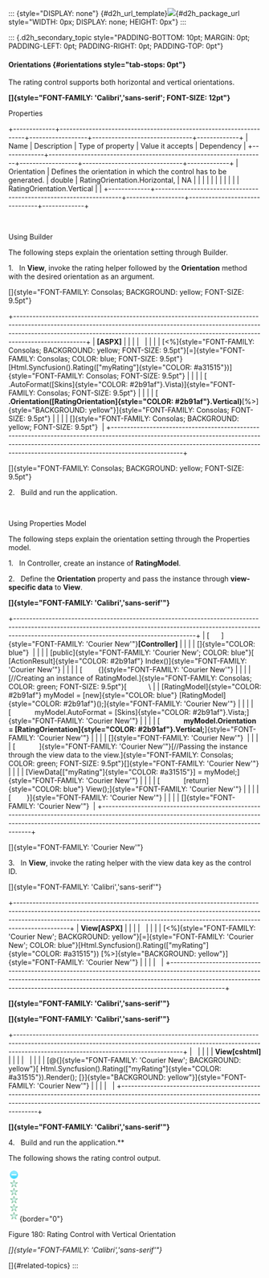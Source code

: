 ::: {style="DISPLAY: none"}
[](ms-xhelp:///?Id=d2h_url_template){#d2h_url_template}![](!package_url!){#d2h_package_url style="WIDTH: 0px; DISPLAY: none; HEIGHT: 0px"}
:::

::: {.d2h_secondary_topic style="PADDING-BOTTOM: 10pt; MARGIN: 0pt; PADDING-LEFT: 0pt; PADDING-RIGHT: 0pt; PADDING-TOP: 0pt"}
#### Orientations {#orientations style="tab-stops: 0pt"}

The rating control supports both horizontal and vertical orientations.

**[]{style="FONT-FAMILY: 'Calibri','sans-serif'; FONT-SIZE: 12pt"}** 

Properties

+-------------+-------------------------------------------------------------------+------------------+-------------------------------+-------------+
| Name        | Description                                                       | Type of property | Value it accepts              | Dependency  |
+-------------+-------------------------------------------------------------------+------------------+-------------------------------+-------------+
| Orientation | Defines the orientation in which the control has to be generated. | double           | RatingOrientation.Horizontal, | NA          |
|             |                                                                   |                  |                               |             |
|             |                                                                   |                  | RatingOrientation.Vertical    |             |
+-------------+-------------------------------------------------------------------+------------------+-------------------------------+-------------+

 

Using Builder

The following steps explain the orientation setting through Builder.

1.   In **View**, invoke the rating helper followed by the **Orientation** method with the desired orientation as an argument.

[]{style="FONT-FAMILY: Consolas; BACKGROUND: yellow; FONT-SIZE: 9.5pt"} 

+----------------------------------------------------------------------------------------------------------------------------------------------------------------------------------------------------------------------------------------------------------------+
| **\[ASPX\]**                                                                                                                                                                                                                                                   |
|                                                                                                                                                                                                                                                                |
|                                                                                                                                                                                                                                                                |
|                                                                                                                                                                                                                                                                |
| [\<%]{style="FONT-FAMILY: Consolas; BACKGROUND: yellow; FONT-SIZE: 9.5pt"}[=]{style="FONT-FAMILY: Consolas; COLOR: blue; FONT-SIZE: 9.5pt"}[Html.Syncfusion().Rating([\"myRating\"]{style="COLOR: #a31515"})]{style="FONT-FAMILY: Consolas; FONT-SIZE: 9.5pt"} |
|                                                                                                                                                                                                                                                                |
| [  .AutoFormat([Skins]{style="COLOR: #2b91af"}.Vista)]{style="FONT-FAMILY: Consolas; FONT-SIZE: 9.5pt"}                                                                                                                                                        |
|                                                                                                                                                                                                                                                                |
| [  **.Orientation([RatingOrientation]{style="COLOR: #2b91af"}.Vertical)**[%\>]{style="BACKGROUND: yellow"}]{style="FONT-FAMILY: Consolas; FONT-SIZE: 9.5pt"}                                                                                                   |
|                                                                                                                                                                                                                                                                |
| []{style="FONT-FAMILY: Consolas; BACKGROUND: yellow; FONT-SIZE: 9.5pt"}                                                                                                                                                                                        |
+----------------------------------------------------------------------------------------------------------------------------------------------------------------------------------------------------------------------------------------------------------------+

[]{style="FONT-FAMILY: Consolas; BACKGROUND: yellow; FONT-SIZE: 9.5pt"} 

2.   Build and run the application.

 

Using Properties Model

The following steps explain the orientation setting through the Properties model.

1.   In Controller, create an instance of **RatingModel**.

2.   Define the **Orientation** property and pass the instance through **view-specific data** to **View**.

**[]{style="FONT-FAMILY: 'Calibri','sans-serif'"}** 

+--------------------------------------------------------------------------------------------------------------------------------------------------------------------------------------------------------------------+
| [      ]{style="FONT-FAMILY: 'Courier New'"}**\[Controller\]**                                                                                                                                                     |
|                                                                                                                                                                                                                    |
| []{style="COLOR: blue"}                                                                                                                                                                                            |
|                                                                                                                                                                                                                    |
| [public]{style="FONT-FAMILY: 'Courier New'; COLOR: blue"}[ [ActionResult]{style="COLOR: #2b91af"} Index()]{style="FONT-FAMILY: 'Courier New'"}                                                                     |
|                                                                                                                                                                                                                    |
| [        {]{style="FONT-FAMILY: 'Courier New'"}                                                                                                                                                                    |
|                                                                                                                                                                                                                    |
| [//Creating an instance of RatingModel.]{style="FONT-FAMILY: Consolas; COLOR: green; FONT-SIZE: 9.5pt"}[           \                                                                                               |
| [RatingModel]{style="COLOR: #2b91af"} myModel = [new]{style="COLOR: blue"} [RatingModel]{style="COLOR: #2b91af"}();]{style="FONT-FAMILY: 'Courier New'"}                                                           |
|                                                                                                                                                                                                                    |
| [            myModel.AutoFormat = [Skins]{style="COLOR: #2b91af"}.Vista;]{style="FONT-FAMILY: 'Courier New'"}                                                                                                      |
|                                                                                                                                                                                                                    |
| [            **myModel.Orientation = [RatingOrientation]{style="COLOR: #2b91af"}.Vertical;**]{style="FONT-FAMILY: 'Courier New'"}                                                                                  |
|                                                                                                                                                                                                                    |
| []{style="FONT-FAMILY: 'Courier New'"}                                                                                                                                                                             |
|                                                                                                                                                                                                                    |
| [            ]{style="FONT-FAMILY: 'Courier New'"}[//Passing the instance through the view data to the view.]{style="FONT-FAMILY: Consolas; COLOR: green; FONT-SIZE: 9.5pt"}[]{style="FONT-FAMILY: 'Courier New'"} |
|                                                                                                                                                                                                                    |
| [ViewData\[[\"myRating\"]{style="COLOR: #a31515"}\] = myModel;]{style="FONT-FAMILY: 'Courier New'"}                                                                                                                |
|                                                                                                                                                                                                                    |
| [            [return]{style="COLOR: blue"} View();]{style="FONT-FAMILY: 'Courier New'"}                                                                                                                            |
|                                                                                                                                                                                                                    |
| [        }]{style="FONT-FAMILY: 'Courier New'"}                                                                                                                                                                    |
|                                                                                                                                                                                                                    |
| []{style="FONT-FAMILY: 'Courier New'"}                                                                                                                                                                             |
+--------------------------------------------------------------------------------------------------------------------------------------------------------------------------------------------------------------------+

[]{style="FONT-FAMILY: 'Courier New'"} 

3.   In **View**, invoke the rating helper with the view data key as the control ID.

[]{style="FONT-FAMILY: 'Calibri','sans-serif'"} 

+-----------------------------------------------------------------------------------------------------------------------------------------------------------------------------------------------------------------------------------------------------------+
| **View\[ASPX\]**                                                                                                                                                                                                                                          |
|                                                                                                                                                                                                                                                           |
|                                                                                                                                                                                                                                                           |
|                                                                                                                                                                                                                                                           |
| [\<%]{style="FONT-FAMILY: 'Courier New'; BACKGROUND: yellow"}[=]{style="FONT-FAMILY: 'Courier New'; COLOR: blue"}[Html.Syncfusion().Rating([\"myRating\"]{style="COLOR: #a31515"}) [%\>]{style="BACKGROUND: yellow"}]{style="FONT-FAMILY: 'Courier New'"} |
|                                                                                                                                                                                                                                                           |
|                                                                                                                                                                                                                                                           |
+-----------------------------------------------------------------------------------------------------------------------------------------------------------------------------------------------------------------------------------------------------------+

**[]{style="FONT-FAMILY: 'Calibri','sans-serif'"}** 

**[]{style="FONT-FAMILY: 'Calibri','sans-serif'"}** 

+----------------------------------------------------------------------------------------------------------------------------------------------------------------------------------------------------------------+
|                                                                                                                                                                                                                |
|                                                                                                                                                                                                                |
| **View\[cshtml\]**                                                                                                                                                                                             |
|                                                                                                                                                                                                                |
|                                                                                                                                                                                                                |
|                                                                                                                                                                                                                |
| [\@{]{style="FONT-FAMILY: 'Courier New'; BACKGROUND: yellow"}[ Html.Syncfusion().Rating([\"myRating\"]{style="COLOR: #a31515"}).Render(); [}]{style="BACKGROUND: yellow"}]{style="FONT-FAMILY: 'Courier New'"} |
|                                                                                                                                                                                                                |
|                                                                                                                                                                                                                |
+----------------------------------------------------------------------------------------------------------------------------------------------------------------------------------------------------------------+

**[]{style="FONT-FAMILY: 'Calibri','sans-serif'"}** 

4.   Build and run the application.**

The following shows the rating control output.

![Description: C:\\Work Place\\Work Trunk\\features\\SF4718\\Rating\\Concepts_Features\\orientation.png](ImagesExt/image56_191.png){border="0"}

Figure 180: Rating Control with Vertical Orientation

*[]{style="FONT-FAMILY: 'Calibri','sans-serif'"}* 

[]{#related-topics}
:::
